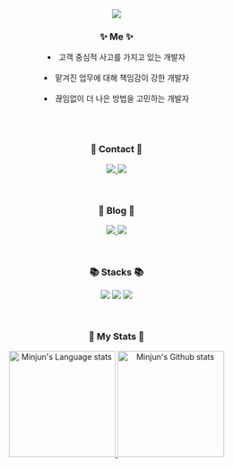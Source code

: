 <div align="center">
 
 <img src="https://capsule-render.vercel.app/api?type=waving&fontColor=703ee5&text=MinJun's%20GitHub&height=200&fontSize=60&desc=Welcome!&descAlignY=75&descAlign=70"/>
  
 <h3>✨ Me ✨</h3>
 <p>
  <li> 고객 중심적 사고를 가지고 있는 개발자 </li></br>
  <li> 맡겨진 업무에 대해 책임감이 강한 개발자</li></br>
  <li>끊임없이 더 나은 방법을 고민하는 개발자</li></br>
 </p>
  
 </br>
  
 <h3>📧 Contact 📧</h3>
 <p>
  <a href="mailto:damon911@naver.com">
   <img src="https://img.shields.io/badge/Naver-03C75A?style=for-the-badge&logo=Naver&logoColor=white&link=mailto:damon911@naver.com"/>
  </a>
  <a href="mailto:hellomoto0911@gmail.com">
   <img src="https://img.shields.io/badge/Gmail-EA4335?style=for-the-badge&logo=Gmail&logoColor=white&link=mailto:hellomoto0911@gmail.com"/>
  </a>
 </p>
 
 </br>
  
 <h3>📖 Blog 📖</h3>
 <p>
  <a href="https://damon-911.tistory.com" target="_blank">
   <img src="https://img.shields.io/badge/Tistory-535D6C?style=for-the-badge&logo=Tistory&logoColor=white"/>
  </a>
  <a href="https://damon911.notion.site/dc1729da68c84dc0a55366affca60db8" target="_blank">
   <img src="https://img.shields.io/badge/Notion-000000?style=for-the-badge&logo=Notion&logoColor=white"/>
  </a>
 </p>

 </br>

 <h3>📚 Stacks 📚</h3>
 <p>
  <img src="https://img.shields.io/badge/Java-007396?style=for-the-badge&logo=OpenJDK&logoColor=white"/>
  <img src="https://img.shields.io/badge/Kotlin-7F52FF?style=for-the-badge&logo=Kotlin&logoColor=white"/>
  <img src="https://img.shields.io/badge/Android-3DDC84?style=for-the-badge&logo=Android&logoColor=white"/>
 </p>
 
 </br>
  
 <h3>👑 My Stats 👑</h3>
 <p>
  <a href="https://github.com/anuraghazra/github-readme-stats">
   <img height=190 src="https://github-readme-stats-git-masterrstaa-rickstaa.vercel.app/api/top-langs/?username=damon-911&layout=compact&role=owner,collaborator&langs_count=6&hide_border=true&include_orgs=true&theme=tokyonight" alt="Minjun's Language stats" />
  </a>
  <a href="https://github.com/anuraghazra/github-readme-stats">
   <img height=190 src="https://github-readme-stats-git-masterrstaa-rickstaa.vercel.app/api?username=damon-911&role=owner,collaborator&show_icons=true&count_private=true&card_width=300&include_all_commits=true&include_orgs=true&theme=tokyonight" alt="Minjun's Github stats" />
  </a>
 
</div>
